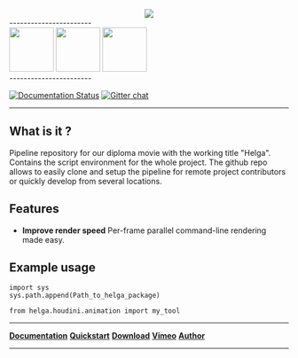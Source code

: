 

<div align="center">
	<a href="https://vimeo.com/timmwagener/skolteaser" target="_blank"><img src="http://www.kiiia.com/helga/github/helga_repo_header.jpg"></a>
</div>
-----------------------
<div align="left">
	<a href="http://www.kiiia.com/helga/github/helga_teaser.jpg" target="_blank"><img width="80" height="80" src="http://www.kiiia.com/helga/github/helga_teaser_thumb.jpg"></a>
	<a href="http://www.kiiia.com/helga/github/helga_logo_repo.jpg" target="_blank"><img width="80" height="80" src="http://www.kiiia.com/helga/github/helga_logo_repo_thumb.jpg"></a>
	<a href="http://www.kiiia.com/helga/github/helga_outro.jpg" target="_blank"><img width="80" height="80" src="http://www.kiiia.com/helga/github/helga_outro_thumb.jpg"></a>
</div>
-----------------------

[![Documentation Status](https://readthedocs.org/projects/helga-docs/badge/?version=latest)](https://readthedocs.org/projects/helga-docs/?badge=latest)
[![Gitter chat](https://badges.gitter.im/gitterHQ/gitter.png)](https://gitter.im/timmwagener/helga)

-----------------------


What is it ?
-----------------------
Pipeline repository for our diploma movie with the working title "Helga". Contains the script environment for the whole project. The github repo allows to easily clone and setup the pipeline for remote project contributors or quickly develop from several locations.


Features
-----------------------
* **Improve render speed**
	Per-frame parallel command-line rendering made easy.


Example usage
-----------------------
	import sys
	sys.path.append(Path_to_helga_package)

	from helga.houdini.animation import my_tool

-----------------------

[**Documentation**](http://renderthreads.readthedocs.org/) [**Quickstart**](http://renderthreads.readthedocs.org/quickstart.html) [**Download**](https://pypi.python.org/pypi/renderthreads/) [**Vimeo**](https://vimeo.com/timmwagener/renderthreads) [**Author**](http://www.timmwagener.com/)

-----------------------
